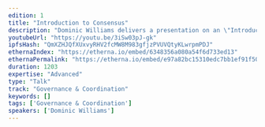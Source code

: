 ```yaml
---
edition: 1
title: "Introduction to Consensus"
description: "Dominic Williams delivers a presentation on an \"Introduction to Consensus\"."
youtubeUrl: "https://youtu.be/3iSw03pJ-gk"
ipfsHash: "QmXZHJQfXUxvyRHV2fcMW8M983gfjzPVUVQtyKLwrpmPDJ"
ethernaIndex: "https://etherna.io/embed/6348356a080a54f6d733ed13"
ethernaPermalink: "https://etherna.io/embed/e97a82bc15310edc7bb1ef91f50f5f2c9162d88f7c0711b8eae0db258e37d7e9"
duration: 1203
expertise: "Advanced"
type: "Talk"
track: "Governance & Coordination"
keywords: []
tags: ['Governance & Coordination']
speakers: ['Dominic Williams']
---
```

